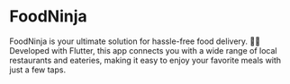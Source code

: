 # FoodNinja
FoodNinja is your ultimate solution for hassle-free food delivery. 
🍔🚚 Developed with Flutter, this app connects you with a wide range of local restaurants and eateries, making it easy to enjoy your favorite meals with just a few taps.


